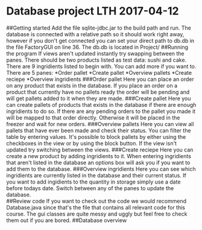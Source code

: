 # Database project LTH 2017-04-12
##Getting started
Add the file sqlite-jdbc.jar to the build path and run.
The database is connected with a relative path so it should work 
right away, however if you don't get connected you can set your direct
path to db.db in the file FactoryGUI on line 36. The db.db is located in
Project/
##Running the program
If views aren't updated instantly try swapping between the panes.
There should be two products listed as test data: sushi and cake. There
are 9 ingridients listed to begin with. You can add more if you want to.
There are 5 panes:
*Order pallet
*Create pallet
*Overview pallets
*Create reciepe
*Overview ingridients
###Order pallet
Here you can place an order on any product that exists in the database.
If you place an order on a product that currently have no pallets ready
the order will be pending and will get pallets added to it when they are
made.
###Create pallet
Here you can create pallets of products that exists in the database if
there are enough ingridients to do so. If there are any pending orders 
to the pallet you made it will be mapped to that order directly. Otherwise
it will be placed in the freezer and wait for new orders.
###Overview pallets
Here you can view all pallets that have ever been made and check their 
status. You can filter the table by entering values. It's possible to 
block pallets by either using the checkboxes in the view or by using the
block button. If the view isn't updated try switching between the views.
###Create reciepe
Here you can create a new product by adding ingridients to it. When entering
ingridients that aren't listed in the database an options box will ask you
if you want to add them to the database. 
###Overview ingridients
Here you can see which ingridients are currently listed in the database and
their current status. If you want to add ingidients to the quantity in storage
simply use a date before todays date. Switch between any of the panes to update
the database.  
##Review code
If you want to check out the code we would recommend Database.java since
that's the file that contains all relevant code for this course. The gui
classes are quite messy and uggly but feel free to check them out if you
are bored.
##Database overview